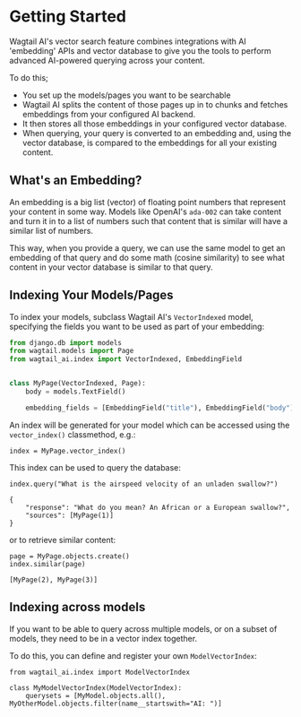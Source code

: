 # Getting Started

Wagtail AI's vector search feature combines integrations with AI 'embedding' APIs and vector database to give you the tools to perform advanced AI-powered querying across your content.

To do this;

* You set up the models/pages you want to be searchable
* Wagtail AI splits the content of those pages up in to chunks and fetches embeddings from your configured AI backend.
* It then stores all those embeddings in your configured vector database.
* When querying, your query is converted to an embedding and, using the vector database, is compared to the embeddings for all your existing content.

## What's an Embedding?
An embedding is a big list (vector) of floating point numbers that represent your content in some way. Models like OpenAI's `ada-002` can take content and turn it in to a list of numbers such that content that is similar will have a similar list of numbers.

This way, when you provide a query, we can use the same model to get an embedding of that query and do some math (cosine similarity) to see what content in your vector database is similar to that query.

## Indexing Your Models/Pages
To index your models, subclass Wagtail AI's `VectorIndexed` model, specifying the fields you want to be used as part of your embedding:

```python
from django.db import models
from wagtail.models import Page
from wagtail_ai.index import VectorIndexed, EmbeddingField


class MyPage(VectorIndexed, Page):
    body = models.TextField()

    embedding_fields = [EmbeddingField("title"), EmbeddingField("body")]
```

An index will be generated for your model which can be accessed using the `vector_index()` classmethod, e.g.:

```
index = MyPage.vector_index()
```

This index can be used to query the database:

```
index.query("What is the airspeed velocity of an unladen swallow?")

{
    "response": "What do you mean? An African or a European swallow?",
    "sources": [MyPage(1)]
}
```

or to retrieve similar content:

```
page = MyPage.objects.create()
index.similar(page)

[MyPage(2), MyPage(3)]
```


## Indexing across models
If you want to be able to query across multiple models, or on a subset of models, they need to be in a vector index together.

To do this, you can define and register your own `ModelVectorIndex`:

```
from wagtail_ai.index import ModelVectorIndex

class MyModelVectorIndex(ModelVectorIndex):
    querysets = [MyModel.objects.all(), MyOtherModel.objects.filter(name__startswith="AI: ")]
```
